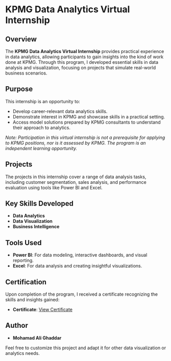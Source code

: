 # KPMG Data Analytics Virtual Internship

## Overview

The **KPMG Data Analytics Virtual Internship** provides practical experience in data analytics, allowing participants to gain insights into the kind of work done at KPMG. Through this program, I developed essential skills in data analysis and visualization, focusing on projects that simulate real-world business scenarios.

## Purpose

This internship is an opportunity to:

- Develop career-relevant data analytics skills.
- Demonstrate interest in KPMG and showcase skills in a practical setting.
- Access model solutions prepared by KPMG consultants to understand their approach to analytics.

*Note: Participation in this virtual internship is not a prerequisite for applying to KPMG positions, nor is it assessed by KPMG. The program is an independent learning opportunity.*

## Projects

The projects in this internship cover a range of data analysis tasks, including customer segmentation, sales analysis, and performance evaluation using tools like Power BI and Excel.

## Key Skills Developed

- **Data Analytics**
- **Data Visualization**
- **Business Intelligence**

## Tools Used

- **Power BI**: For data modeling, interactive dashboards, and visual reporting.
- **Excel**: For data analysis and creating insightful visualizations.

## Certification

Upon completion of the program, I received a certificate recognizing the skills and insights gained:

- **Certificate**: [View Certificate](https://forage-uploads-prod.s3.amazonaws.com/completion-certificates/KPMG%20AU/m7W4GMqeT3bh9Nb2c_KPMG%20AU_oBAQNoNcnQjEu6Ezt_1690466816995_completion_certificate.pdf)

## Author
- **Mohamad Ali Ghaddar**

Feel free to customize this project and adapt it for other data visualization or analytics needs.
